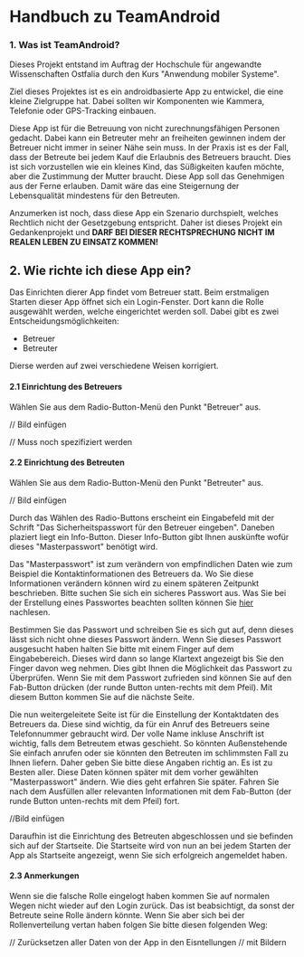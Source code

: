 # Handbuch zu TeamAndroid
### 1. Was ist TeamAndroid?
Dieses Projekt entstand im Auftrag der Hochschule für angewandte
Wissenschaften Ostfalia durch den Kurs "Anwendung mobiler Systeme".

Ziel dieses Projektes ist es ein androidbasierte App zu entwickel, die
eine kleine Zielgruppe hat. Dabei sollten wir Komponenten wie Kammera,
Telefonie oder GPS-Tracking einbauen.

Diese App ist für die Betreuung von nicht zurechnungsfähigen Personen
gedacht. Dabei kann ein Betreuter mehr an freiheiten gewinnen indem der
Betreuer nicht immer in seiner Nähe sein muss. In der Praxis ist es der
Fall, dass der Betreute bei jedem Kauf die Erlaubnis des Betreuers
braucht. Dies ist sich vorzustellen wie ein kleines Kind, das
Süßigkeiten kaufen möchte, aber die Zustimmung der Mutter braucht. Diese
App soll das Genehmigen aus der Ferne erlauben. Damit wäre das eine
Steigernung der Lebensqualität mindestens für den Betreuten.

Anzumerken ist noch, dass diese App ein Szenario durchspielt, welches
Rechtlich nicht der Gesetzgebung entspricht. Daher ist dieses Projekt
ein Gedankenprojekt und **DARF BEI DIESER RECHTSPRECHUNG NICHT IM REALEN
LEBEN ZU EINSATZ KOMMEN!**

## 2. Wie richte ich diese App ein?
Das Einrichten dierer App findet vom Betreuer statt. Beim erstmaligen
Starten dieser App öffnet sich ein Login-Fenster. Dort kann die Rolle
ausgewählt werden, welche eingerichtet werden soll. Dabei gibt es zwei
Entscheidungsmöglichkeiten:  
* Betreuer
* Betreuter 

Dierse werden auf zwei verschiedene Weisen korrigiert.

#### 2.1 Einrichtung des Betreuers
Wählen Sie aus dem Radio-Button-Menü den Punkt "Betreuer" aus.

 // Bild einfügen
 
 // Muss noch spezifiziert werden

#### 2.2 Einrichtung des Betreuten
Wählen Sie aus dem Radio-Button-Menü den Punkt "Betreuter" aus.

 // Bild einfügen 

Durch das Wählen des Radio-Buttons erscheint ein Eingabefeld mit der
Schrift "Das Sicherheitspasswort für den Betreuer eingeben". Daneben
plaziert liegt ein Info-Button. Dieser Info-Button gibt Ihnen auskünfte
wofür dieses "Masterpasswort" benötigt wird.

Das "Masterpasswort" ist zum verändern von empfindlichen Daten wie zum
Beispiel die Kontaktinformationen des Betreuers da. Wo Sie diese
Informationen verändern können wird zu einem späteren Zeitpunkt
beschrieben. Bitte suchen Sie sich ein sicheres Passwort aus. Was Sie
bei der Erstellung eines Passwortes beachten sollten können Sie
[hier](https://www.security-insider.de/fuenf-regeln-fuer-sichere-passwoerter-a-393490/)
nachlesen.

Bestimmen Sie das Passwort und schreiben Sie es sich gut auf, denn
dieses lässt sich nicht ohne dieses Passwort ändern. Wenn Sie dieses
Passwort ausgesucht haben halten Sie bitte mit einem Finger auf dem
Eingabebereich. Dieses wird dann so lange Klartext angezeigt bis Sie den
Finger davon weg nehmen. Dies gibt Ihnen die Möglichkeit das Passwort zu
Überprüfen. Wenn Sie mit dem Passwort zufrieden sind können Sie auf den
Fab-Button drücken (der runde Button unten-rechts mit dem Pfeil). Mit
diesem Button kommen Sie auf die nächste Seite.

Die nun weitergeleitete Seite ist für die Einstellung der Kontaktdaten
des Betreuers da. Diese sind wichtig, da für ein Anruf des Betreuers
seine Telefonnummer gebraucht wird. Der volle Name inkluse Anschrift ist
wichtig, falls dem Betreutem etwas geschieht. So könnten Außenstehende
Sie einfach anrufen oder sie könnten den Betreuten im schlimmsten Fall
zu Ihnen liefern. Daher geben Sie bitte diese Angaben richtig an. Es ist
zu Besten aller. Diese Daten können später mit dem vorher gewählten
"Masterpasswort" ändern. Wie dies geht erfahren Sie später. Fahren Sie
nach dem Ausfüllen aller relevanten Informationen mit dem Fab-Button
(der runde Button unten-rechts mit dem Pfeil) fort.

//Bild einfügen

Daraufhin ist die Einrichtung des Betreuten abgeschlossen und sie
befinden sich auf der Startseite. Die Startseite wird von nun an bei
jedem Starten der App als Startseite angezeigt, wenn Sie sich
erfolgreich angemeldet haben. 

#### 2.3 Anmerkungen
Wenn sie die falsche Rolle eingelogt haben kommen Sie auf normalen Wegen
nicht wieder auf den Login zurück. Das ist beabsichtigt, da sonst der
Betreute seine Rolle ändern könnte. Wenn Sie aber sich bei der
Rollenverteilung vertan haben folgen Sie bitte diesen folgenden Weg:

// Zurücksetzen aller Daten von der App in den Eisntellungen // mit
Bildern

